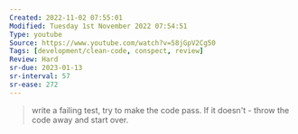 ```yaml
---
Created: 2022-11-02 07:55:01
Modified: Tuesday 1st November 2022 07:54:51
Type: youtube
Source: https://www.youtube.com/watch?v=58jGpV2Cg50
Tags: [development/clean-code, conspect, review]
Review: Hard
sr-due: 2023-01-13
sr-interval: 57
sr-ease: 272
---
```


> write a failing test, try to make the code pass. If it doesn't - throw the code away and start over.